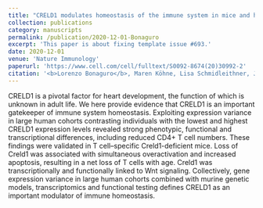 ```yaml
---
title: "CRELD1 modulates homeostasis of the immune system in mice and humans"
collection: publications
category: manuscripts
permalink: /publication/2020-12-01-Bonaguro
excerpt: 'This paper is about fixing template issue #693.'
date: 2020-12-01
venue: 'Nature Immunology'
paperurl: 'https://www.cell.com/cell/fulltext/S0092-8674(20)30992-2'
citation: '<b>Lorenzo Bonaguro</b>, Maren Köhne, Lisa Schmidleithner, Jonas Schulte-Schrepping, Stefanie Warnat-Herresthal, Arik Horne, Paul Kern, Patrick Guenther, Rob Ter Horst, Martin Jaeger, Souad Rahmouni, Michel Georges, Christine S Falk, Yang Li, Elvira Mass, Marc Beyer, Leo AB Joosten, Mihai G Netea, Thomas Ulas, Joachim L Schultze, Anna C Aschenbrenner. (2020). &quot;CRELD1 modulates homeostasis of the immune system in mice and humans&quot; <i>Nature Immunology</i>. 21(12)'
---
```


CRELD1 is a pivotal factor for heart development, the function of which is unknown in adult life. We here provide evidence that CRELD1 is an important gatekeeper of immune system homeostasis. Exploiting expression variance in large human cohorts contrasting individuals with the lowest and highest CRELD1 expression levels revealed strong phenotypic, functional and transcriptional differences, including reduced CD4+ T cell numbers. These findings were validated in T cell–specific Creld1-deficient mice. Loss of Creld1 was associated with simultaneous overactivation and increased apoptosis, resulting in a net loss of T cells with age. Creld1 was transcriptionally and functionally linked to Wnt signaling. Collectively, gene expression variance in large human cohorts combined with murine genetic models, transcriptomics and functional testing defines CRELD1 as an important modulator of immune homeostasis.